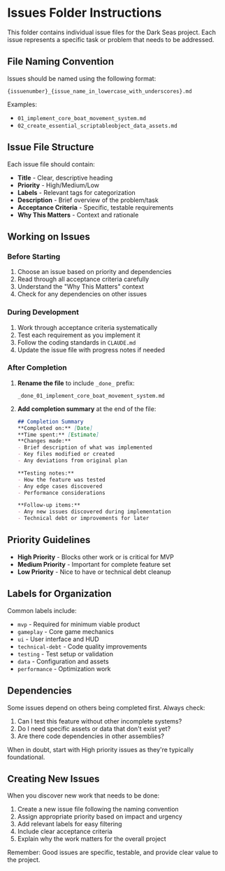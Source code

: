 # Issues Folder Instructions

This folder contains individual issue files for the Dark Seas project. Each issue represents a specific task or problem that needs to be addressed.

## File Naming Convention

Issues should be named using the following format:
```
{issuenumber}_{issue_name_in_lowercase_with_underscores}.md
```

Examples:
- `01_implement_core_boat_movement_system.md`
- `02_create_essential_scriptableobject_data_assets.md`

## Issue File Structure

Each issue file should contain:
- **Title** - Clear, descriptive heading
- **Priority** - High/Medium/Low
- **Labels** - Relevant tags for categorization
- **Description** - Brief overview of the problem/task
- **Acceptance Criteria** - Specific, testable requirements
- **Why This Matters** - Context and rationale

## Working on Issues

### Before Starting
1. Choose an issue based on priority and dependencies
2. Read through all acceptance criteria carefully
3. Understand the "Why This Matters" context
4. Check for any dependencies on other issues

### During Development
1. Work through acceptance criteria systematically
2. Test each requirement as you implement it
3. Follow the coding standards in `CLAUDE.md`
4. Update the issue file with progress notes if needed

### After Completion
1. **Rename the file** to include `_done_` prefix:
   ```
   _done_01_implement_core_boat_movement_system.md
   ```

2. **Add completion summary** at the end of the file:
   ```markdown
   ## Completion Summary
   **Completed on:** [Date]
   **Time spent:** [Estimate]
   **Changes made:**
   - Brief description of what was implemented
   - Key files modified or created
   - Any deviations from original plan
   
   **Testing notes:**
   - How the feature was tested
   - Any edge cases discovered
   - Performance considerations
   
   **Follow-up items:**
   - Any new issues discovered during implementation
   - Technical debt or improvements for later
   ```

## Priority Guidelines

- **High Priority** - Blocks other work or is critical for MVP
- **Medium Priority** - Important for complete feature set
- **Low Priority** - Nice to have or technical debt cleanup

## Labels for Organization

Common labels include:
- `mvp` - Required for minimum viable product
- `gameplay` - Core game mechanics
- `ui` - User interface and HUD
- `technical-debt` - Code quality improvements
- `testing` - Test setup or validation
- `data` - Configuration and assets
- `performance` - Optimization work

## Dependencies

Some issues depend on others being completed first. Always check:
1. Can I test this feature without other incomplete systems?
2. Do I need specific assets or data that don't exist yet?
3. Are there code dependencies in other assemblies?

When in doubt, start with High priority issues as they're typically foundational.

## Creating New Issues

When you discover new work that needs to be done:
1. Create a new issue file following the naming convention
2. Assign appropriate priority based on impact and urgency
3. Add relevant labels for easy filtering
4. Include clear acceptance criteria
5. Explain why the work matters for the overall project

Remember: Good issues are specific, testable, and provide clear value to the project.